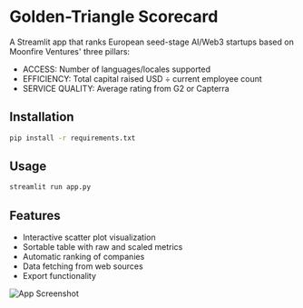 # Golden-Triangle Scorecard

A Streamlit app that ranks European seed-stage AI/Web3 startups based on Moonfire Ventures' three pillars:
- ACCESS: Number of languages/locales supported
- EFFICIENCY: Total capital raised USD ÷ current employee count
- SERVICE QUALITY: Average rating from G2 or Capterra

## Installation

```bash
pip install -r requirements.txt
```

## Usage

```bash
streamlit run app.py
```

## Features

- Interactive scatter plot visualization
- Sortable table with raw and scaled metrics
- Automatic ranking of companies
- Data fetching from web sources
- Export functionality

![App Screenshot](screenshot.png)

